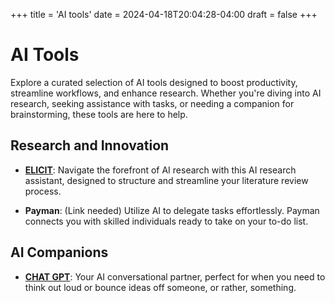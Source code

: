 +++
title = 'AI tools'
date = 2024-04-18T20:04:28-04:00
draft = false
+++
# AI Tools

Explore a curated selection of AI tools designed to boost productivity, streamline workflows, and enhance research. Whether you're diving into AI research, seeking assistance with tasks, or needing a companion for brainstorming, these tools are here to help.

## Research and Innovation

- **[ELICIT](https://elicit.org/?workflow=table-of-papers)**: Navigate the forefront of AI research with this AI research assistant, designed to structure and streamline your literature review process.

- **Payman**: (Link needed) Utilize AI to delegate tasks effortlessly. Payman connects you with skilled individuals ready to take on your to-do list.

## AI Companions

- **[CHAT GPT](https://chat.openai.com)**: Your AI conversational partner, perfect for when you need to think out loud or bounce ideas off someone, or rather, something. 
